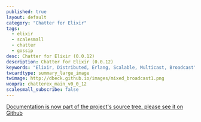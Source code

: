 ```yaml
---
published: true
layout: default
category: "Chatter for Elixir"
tags:
  - elixir
  - scalesmall
  - chatter
  - gossip
desc: Chatter for Elixir (0.0.12)
description: Chatter for Elixir (0.0.12)
keywords: "Elixir, Distributed, Erlang, Scalable, Multicast, Broadcast"
twcardtype: summary_large_image
twimage: http://dbeck.github.io/images/mixed_broadcast1.png
woopra: chatterex_main_v0_0_12
scalesmall_subscribe: false
---
```


[Documentation is now part of the project's source tree, please see it on Github](https://github.com/dbeck/chatter_ex/tree/master/docs)
